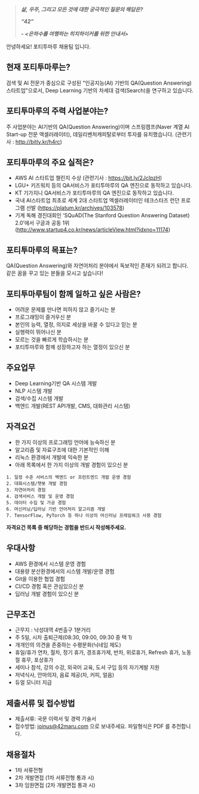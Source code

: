 >***삶, 우주, 그리고 모든 것에 대한 궁극적인 질문의 해답은?***
>
>***“42”***
>
>***- <은하수를 여행하는 히치하이커를 위한 안내서>***


안녕하세요! 포티투마루 채용팀 입니다.

## 현재 포티투마루는?
검색 및 AI 전문가 중심으로 구성된 "인공지능(AI) 기반의 QA(Question Answering) 스타트업"으로서, Deep Learning 기반의 차세대 검색(Search)을 연구하고 있습니다.

## 포티투마루의 주력 사업분야는?
주 사업분야는 AI기반의 QA(Question Answering)이며 스프링캠프(Naver 계열 AI Start-up 전문 엑셀러레이터), 데일리벤처캐피탈로부터 투자를 유치했습니다. (관련기사 : http://bitly.kr/h4rc)

## 포티투마루의 주요 실적은?
- AWS AI 스타트업 챌린지 수상 (관련기사 : https://bit.ly/2JcIpzH)
- LGU+ 키즈워치 등의 QA서비스가 포티투마루의 QA 엔진으로 동작하고 있습니다.
- KT 기가지니 QA서비스가 포티투마루의 QA 엔진으로 동작하고 있습니다.
- 국내 AI스타트업 최초로 세계 2대 스타트업 엑셀러레이터인 테크스타즈 런던 프로그램 선발 (https://platum.kr/archives/103578)
- 기계 독해 경진대회인 ‘SQuAD(The Stanford Question Answering Dataset) 2.0’에서 구글과 공동 1위  (http://www.startup4.co.kr/news/articleView.html?idxno=11174)

## 포티투마루의 목표는?
QA(Question Answering)와 자연어처리 분야에서 독보적인 존재가 되려고 합니다. 같은 꿈을 꾸고 있는 분들을 모시고 싶습니다!

## 포티투마루팀이 함께 일하고 싶은 사람은?
- 어려운 문제를 만나면 피하지 않고 즐기시는 분
- 프로그래밍이 즐거우신 분
- 본인의 능력, 열정, 의지로 세상을 바꿀 수 있다고 믿는 분
- 실행력이 뛰어나신 분
- 모르는 것을 빠르게 학습하시는 분
- 포티투마루와 함께 성장하고자 하는 열정이 있으신 분


## 주요업무
- Deep Learning기반 QA 시스템 개발
- NLP 시스템 개발
- 검색/수집 시스템 개발
- 백엔드 개발(REST API개발, CMS, 대화관리 시스템)


## 자격요건
* 한 가지 이상의 프로그래밍 언어에 능숙하신 분
* 알고리즘 및 자료구조에 대한 기본적인 이해
* 리눅스 환경에서 개발에 익숙한 분
* 아래 목록에서 한 가지 이상의 개발 경험이 있으신 분

```
1. 일정 수준 서비스의 백엔드 or 프런트엔드 개발 운영 경험
2. 대화시스템/챗봇 개발 경험
3. 자연어처리 경험
4. 검색서비스 개발 및 운영 경험
5. 데이터 수집 및 가공 경험
6. 머신러닝/딥러닝 기반 언어처리 알고리즘 개발
7. TensorFlow, PyTorch 등 하나 이상의 머신러닝 프레임워크 사용 경험
```
**자격요건 목록 중 해당하는 경험을 반드시 작성해주세요.**

## 우대사항
* AWS 환경에서 시스템 운영 경험
* 대용량 분산환경에서의 시스템 개발/운영 경험
* Git을 이용한 협업 경험
* CI/CD 경험 혹은 관심있으신 분
* 딥러닝 개발 경험이 있으신 분

## 근무조건
* 근무지 : 낙성대역 4번출구 1분거리
* 주 5일, 시차 출퇴근제(08:30, 09:00, 09:30 중 택 1)
* 개개인의 의견을 존중하는 수평문화(닉네임 제도)
* 휴일/휴가 연차, 월차, 정기 휴가, 경조휴가제, 반차, 위로휴가, Refresh 휴가, 노동절 휴무, 포상휴가
* 세미나 참석, 강의 수강, 외국어 교육, 도서 구입 등의 자기계발 지원
* 저녁식사, 안마의자, 음료 제공(차, 커피, 얼음)
* 듀얼 모니터 지급

## 제출서류 및 접수방법
* 제출서류: 국문 이력서 및 경력 기술서
* 접수방법: joinus@42maru.com 으로 보내주세요. 파일형식은 PDF 를 추천합니다.

## 채용절차
* 1차 서류전형
* 2차 개발면접 (1차 서류전형 통과 시)
* 3차 임원면접 (2차 개발면접 통과 시)

